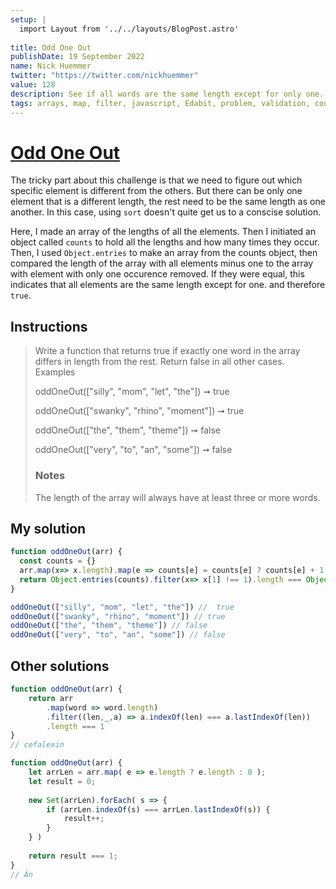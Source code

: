 ```yaml
---
setup: |
  import Layout from '../../layouts/BlogPost.astro'
  
title: Odd One Out
publishDate: 19 September 2022
name: Nick Huemmer
twitter: "https://twitter.com/nickhuemmer"
value: 128
description: See if all words are the same length except for only one.
tags: arrays, map, filter, javascript, Edabit, problem, validation, counting elements, Object.entries, length
---
```


# [Odd One Out](https://edabit.com/challenge/PEecJK7uPz5m2oD9i)

The tricky part about this challenge is that we need to figure out which specific element is different from the others.  But there can be only one element that is a different length, the rest need to be the same length as one another.  In this case, using `sort`  doesn't quite get us to a conscise solution.  

Here, I made an array of the lengths of all the elements.  Then I initiated an object called `counts` to hold all the lengths and how many times they occur.  Then, I used `Object.entries` to make an array from the counts object, then compared the length of the array with all elements minus one to the array with element with only one occurence removed.   If they were equal, this indicates that all elements are the same length except for one. and therefore `true`.

## Instructions
> Write a function that returns true if exactly one word in the array
> differs in length from the rest. Return false in all other cases.
> Examples
> 
> oddOneOut(["silly", "mom", "let", "the"]) ➞ true
> 
> oddOneOut(["swanky", "rhino", "moment"]) ➞ true
> 
> oddOneOut(["the", "them", "theme"]) ➞ false
> 
> oddOneOut(["very", "to", "an", "some"]) ➞ false
> 
>  ### Notes
> 
> The length of the array will always have at least three or more words.

## My solution
```javascript
function oddOneOut(arr) {
  const counts = {}
  arr.map(x=> x.length).map(e => counts[e] = counts[e] ? counts[e] + 1 : 1 )
  return Object.entries(counts).filter(x=> x[1] !== 1).length === Object.entries(counts).length-1
}

oddOneOut(["silly", "mom", "let", "the"]) //  true
oddOneOut(["swanky", "rhino", "moment"]) // true
oddOneOut(["the", "them", "theme"]) // false
oddOneOut(["very", "to", "an", "some"]) // false
```

## Other solutions

```javascript
function oddOneOut(arr) {
	return arr
		.map(word => word.length)
		.filter((len,_,a) => a.indexOf(len) === a.lastIndexOf(len))
		.length === 1
}
// cefalexin
```

```javascript
function oddOneOut(arr) {
	let arrLen = arr.map( e => e.length ? e.length : 0 );
	let result = 0;
	
	new Set(arrLen).forEach( s => {
		if (arrLen.indexOf(s) === arrLen.lastIndexOf(s)) {
			result++;
		}
	} )
	
	return result === 1;
}
// Ân
```